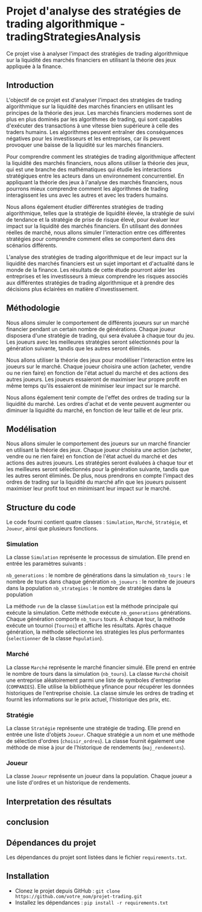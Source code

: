 ﻿# Projet d'analyse des stratégies de trading algorithmique - tradingStrategiesAnalysis

Ce projet vise à analyser l'impact des stratégies de trading algorithmique sur la liquidité des marchés financiers en utilisant la théorie des jeux appliquée à la finance.

## Introduction

L'objectif de ce projet est d'analyser l'impact des stratégies de trading algorithmique sur la liquidité des marchés financiers en utilisant les principes de la théorie des jeux. Les marchés financiers modernes sont de plus en plus dominés par les algorithmes de trading, qui sont capables d'exécuter des transactions à une vitesse bien supérieure à celle des traders humains. Les algorithmes peuvent entraîner des conséquences négatives pour les investisseurs et les entreprises, car ils peuvent provoquer une baisse de la liquidité sur les marchés financiers.

Pour comprendre comment les stratégies de trading algorithmique affectent la liquidité des marchés financiers, nous allons utiliser la théorie des jeux, qui est une branche des mathématiques qui étudie les interactions stratégiques entre les acteurs dans un environnement concurrentiel. En appliquant la théorie des jeux à l'analyse des marchés financiers, nous pourrons mieux comprendre comment les algorithmes de trading interagissent les uns avec les autres et avec les traders humains.

Nous allons également étudier différentes stratégies de trading algorithmique, telles que la stratégie de liquidité élevée, la stratégie de suivi de tendance et la stratégie de prise de risque élevé, pour évaluer leur impact sur la liquidité des marchés financiers. En utilisant des données réelles de marché, nous allons simuler l'interaction entre ces différentes stratégies pour comprendre comment elles se comportent dans des scénarios différents.

L'analyse des stratégies de trading algorithmique et de leur impact sur la liquidité des marchés financiers est un sujet important et d'actualité dans le monde de la finance. Les résultats de cette étude pourront aider les entreprises et les investisseurs à mieux comprendre les risques associés aux différentes stratégies de trading algorithmique et à prendre des décisions plus éclairées en matière d'investissement.

## Méthodologie

Nous allons simuler le comportement de différents joueurs sur un marché financier pendant un certain nombre de générations. Chaque joueur disposera d'une stratégie de trading, qui sera évaluée à chaque tour du jeu. Les joueurs avec les meilleures stratégies seront sélectionnés pour la génération suivante, tandis que les autres seront éliminés.

Nous allons utiliser la théorie des jeux pour modéliser l'interaction entre les joueurs sur le marché. Chaque joueur choisira une action (acheter, vendre ou ne rien faire) en fonction de l'état actuel du marché et des actions des autres joueurs. Les joueurs essaieront de maximiser leur propre profit en même temps qu'ils essaieront de minimiser leur impact sur le marché.

Nous allons également tenir compte de l'effet des ordres de trading sur la liquidité du marché. Les ordres d'achat et de vente peuvent augmenter ou diminuer la liquidité du marché, en fonction de leur taille et de leur prix.

## Modélisation

Nous allons simuler le comportement des joueurs sur un marché financier en utilisant la théorie des jeux. Chaque joueur choisira une action (acheter, vendre ou ne rien faire) en fonction de l'état actuel du marché et des actions des autres joueurs. Les stratégies seront évaluées à chaque tour et les meilleures seront sélectionnés pour la génération suivante, tandis que les autres seront éliminés. De plus, nous prendrons en compte l'impact des ordres de trading sur la liquidité du marché afin que les joueurs puissent maximiser leur profit tout en minimisant leur impact sur le marché.

## Structure du code
Le code fourni contient quatre classes : `Simulation`, `Marché`, `Stratégie`, et `Joueur`, ainsi que plusieurs fonctions.

### Simulation
La classe `Simulation` représente le processus de simulation. Elle prend en entrée les paramètres suivants :

`nb_generations` : le nombre de générations dans la simulation
`nb_tours` : le nombre de tours dans chaque génération
`nb_joueurs` : le nombre de joueurs dans la population
`nb_strategies` : le nombre de stratégies dans la population

La méthode `run` de la classe `Simulation` est la méthode principale qui exécute la simulation. Cette méthode exécute `nb_generations` générations. Chaque génération comporte `nb_tours` tours. À chaque tour, la méthode exécute un tournoi (`Tournoi`) et affiche les résultats. Après chaque génération, la méthode sélectionne les stratégies les plus performantes (`selectionner` de la classe `Population`).

### Marché
La classe `Marché` représente le marché financier simulé. Elle prend en entrée le nombre de tours dans la simulation (`nb_tours`). La classe `Marché` choisit une entreprise aléatoirement parmi une liste de symboles d'entreprise (`COMPANIES`). Elle utilise la bibliothèque yfinance pour récupérer les données historiques de l'entreprise choisie. La classe simule les ordres de trading et fournit les informations sur le prix actuel, l'historique des prix, etc.

### Stratégie
La classe `Stratégie` représente une stratégie de trading. Elle prend en entrée une liste d'objets `Joueur`. Chaque stratégie a un nom et une méthode de sélection d'ordres (`choisir_ordres`). La classe fournit également une méthode de mise à jour de l'historique de rendements (`maj_rendements`).

### Joueur
La classe `Joueur` représente un joueur dans la population. Chaque joueur a une liste d'ordres et un historique de rendements.

## Interpretation des résultats

## conclusion

## Dépendances du projet

Les dépendances du projet sont listées dans le fichier `requirements.txt`.

## Installation

- Clonez le projet depuis GitHub : `git clone https://github.com/votre_nom/projet-trading.git`
- Installez les dépendances : `pip install -r requirements.txt`
